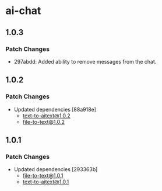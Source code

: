 # ai-chat

## 1.0.3

### Patch Changes

- 297abdd: Added ability to remove messages from the chat.

## 1.0.2

### Patch Changes

- Updated dependencies [88a918e]
  - text-to-aitext@1.0.2
  - file-to-text@1.0.2

## 1.0.1

### Patch Changes

- Updated dependencies [293363b]
  - file-to-text@1.0.1
  - text-to-aitext@1.0.1
